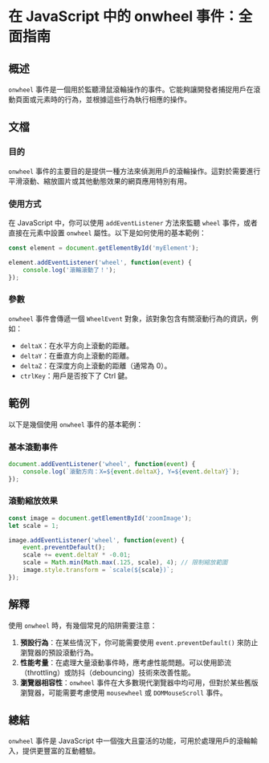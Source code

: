 <!--
Meta Description: # 在 JavaScript 中的 onwheel 事件：全面指南 ## 概述 `onwheel` 事件是一個用於監聽滑鼠滾輪操作的事件。它能夠讓開發者捕捉用戶在滾動頁面或元素時的行為，並根據這些行為執行相應的操作。 ## 文檔 ### 目的 `onwheel` 事件的主要目的是提供一種方法來偵測用...
Meta Keywords: onwheel, event, javascript, scale, addeventlistener
-->

# 在 JavaScript 中的 onwheel 事件：全面指南

## 概述
`onwheel` 事件是一個用於監聽滑鼠滾輪操作的事件。它能夠讓開發者捕捉用戶在滾動頁面或元素時的行為，並根據這些行為執行相應的操作。

## 文檔
### 目的
`onwheel` 事件的主要目的是提供一種方法來偵測用戶的滾輪操作。這對於需要進行平滑滾動、縮放圖片或其他動態效果的網頁應用特別有用。

### 使用方式
在 JavaScript 中，你可以使用 `addEventListener` 方法來監聽 `wheel` 事件，或者直接在元素中設置 `onwheel` 屬性。以下是如何使用的基本範例：

```javascript
const element = document.getElementById('myElement');

element.addEventListener('wheel', function(event) {
    console.log('滾輪滾動了！');
});
```

### 參數
`onwheel` 事件會傳遞一個 `WheelEvent` 對象，該對象包含有關滾動行為的資訊，例如：
- `deltaX`：在水平方向上滾動的距離。
- `deltaY`：在垂直方向上滾動的距離。
- `deltaZ`：在深度方向上滾動的距離（通常為 0）。
- `ctrlKey`：用戶是否按下了 Ctrl 鍵。

## 範例
以下是幾個使用 `onwheel` 事件的基本範例：

### 基本滾動事件
```javascript
document.addEventListener('wheel', function(event) {
    console.log(`滾動方向：X=${event.deltaX}, Y=${event.deltaY}`);
});
```

### 滾動縮放效果
```javascript
const image = document.getElementById('zoomImage');
let scale = 1;

image.addEventListener('wheel', function(event) {
    event.preventDefault();
    scale += event.deltaY * -0.01;
    scale = Math.min(Math.max(.125, scale), 4); // 限制縮放範圍
    image.style.transform = `scale(${scale})`;
});
```

## 解釋
使用 `onwheel` 時，有幾個常見的陷阱需要注意：
1. **預設行為**：在某些情況下，你可能需要使用 `event.preventDefault()` 來防止瀏覽器的預設滾動行為。
2. **性能考量**：在處理大量滾動事件時，應考慮性能問題。可以使用節流（throttling）或防抖（debouncing）技術來改善性能。
3. **瀏覽器相容性**：`onwheel` 事件在大多數現代瀏覽器中均可用，但對於某些舊版瀏覽器，可能需要考慮使用 `mousewheel` 或 `DOMMouseScroll` 事件。

## 總結
`onwheel` 事件是 JavaScript 中一個強大且靈活的功能，可用於處理用戶的滾輪輸入，提供更豐富的互動體驗。